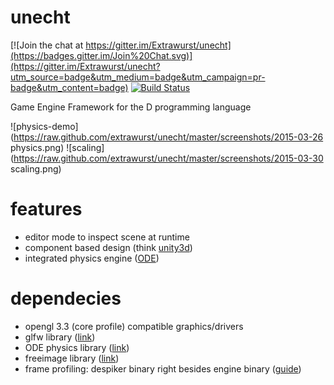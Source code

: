 # unecht

[![Join the chat at https://gitter.im/Extrawurst/unecht](https://badges.gitter.im/Join%20Chat.svg)](https://gitter.im/Extrawurst/unecht?utm_source=badge&utm_medium=badge&utm_campaign=pr-badge&utm_content=badge)
[![Build Status](https://travis-ci.org/Extrawurst/unecht.svg)](https://travis-ci.org/Extrawurst/unecht)

Game Engine Framework for the D programming language

![physics-demo](https://raw.github.com/extrawurst/unecht/master/screenshots/2015-03-26 physics.png)
![scaling](https://raw.github.com/extrawurst/unecht/master/screenshots/2015-03-30 scaling.png)

# features

* editor mode to inspect scene at runtime
* component based design (think [unity3d](http://unity3d.com/))
* integrated physics engine ([ODE](http://ode-wiki.org))

# dependecies

* opengl 3.3 (core profile) compatible graphics/drivers
* glfw library ([link](http://www.glfw.org/))
* ODE physics library ([link](http://ode-wiki.org/wiki/index.php?title=Manual:_Install_and_Use))
* freeimage library ([link](http://freeimage.sourceforge.net/))
* frame profiling: despiker binary right besides engine binary ([guide](despiker_guide.md))

